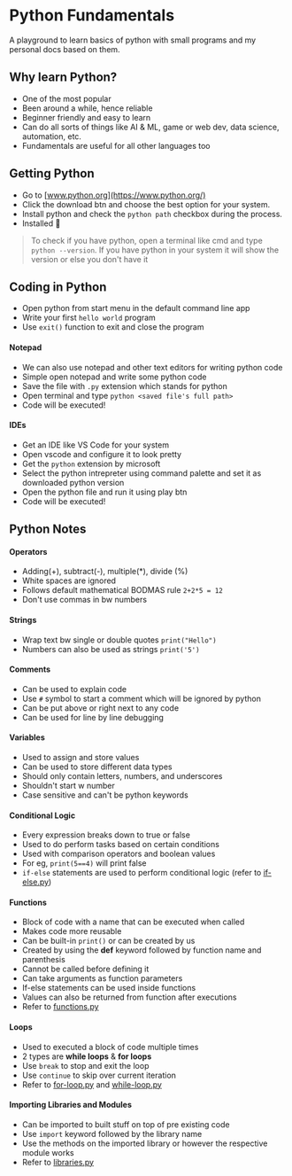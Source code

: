# Python Fundamentals

A playground to learn basics of python with small programs and my personal docs based on them.

## Why learn Python?

- One of the most popular
- Been around a while, hence reliable
- Beginner friendly and easy to learn
- Can do all sorts of things like AI & ML, game or web dev, data science, automation, etc.
- Fundamentals are useful for all other languages too

## Getting Python

- Go to [www.python.org](https://www.python.org/)
- Click the download btn and choose the best option for your system.
- Install python and check the `python path` checkbox during the process.
- Installed 🚀

> To check if you have python, open a terminal like cmd and type `python --version`. If you have python in your system it will show the version or else you don't have it

## Coding in Python

- Open python from start menu in the default command line app
- Write your first `hello world` program
- Use `exit()` function to exit and close the program

#### Notepad

- We can also use notepad and other text editors for writing python code
- Simple open notepad and write some python code
- Save the file with `.py` extension which stands for python
- Open terminal and type `python <saved file's full path>`
- Code will be executed!

#### IDEs

- Get an IDE like VS Code for your system
- Open vscode and configure it to look pretty
- Get the `python` extension by microsoft
- Select the python intrepreter using command palette and set it as downloaded python version
- Open the python file and run it using play btn
- Code will be executed!

## Python Notes

#### Operators

- Adding(+), subtract(-), multiple(\*), divide (%)
- White spaces are ignored
- Follows default mathematical BODMAS rule `2+2*5 = 12`
- Don't use commas in bw numbers

#### Strings

- Wrap text bw single or double quotes `print("Hello")`
- Numbers can also be used as strings `print('5')`

#### Comments

- Can be used to explain code
- Use `#` symbol to start a comment which will be ignored by python
- Can be put above or right next to any code
- Can be used for line by line debugging

#### Variables

- Used to assign and store values
- Can be used to store different data types
- Should only contain letters, numbers, and underscores
- Shouldn't start w number
- Case sensitive and can't be python keywords

#### Conditional Logic

- Every expression breaks down to true or false
- Used to do perform tasks based on certain conditions
- Used with comparison operators and boolean values
- For eg, `print(5==4)` will print false
- `if-else` statements are used to perform conditional logic (refer to [if-else.py](./if-else.py))

#### Functions

- Block of code with a name that can be executed when called
- Makes code more reusable
- Can be built-in `print()` or can be created by us
- Created by using the **def** keyword followed by function name and parenthesis
- Cannot be called before defining it
- Can take arguments as function parameters
- If-else statements can be used inside functions
- Values can also be returned from function after executions
- Refer to [functions.py](./functions.py)

#### Loops

- Used to executed a block of code multiple times
- 2 types are **while loops** & **for loops**
- Use `break` to stop and exit the loop
- Use `continue` to skip over current iteration
- Refer to [for-loop.py](./for-loop.py) and [while-loop.py](./while-loop.py)

#### Importing Libraries and Modules

- Can be imported to built stuff on top of pre existing code
- Use `import` keyword followed by the library name
- Use the methods on the imported library or however the respective module works
- Refer to [libraries.py](./libraries.py)
